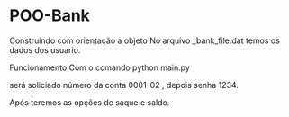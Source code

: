 # POO-Bank
 
Construindo com orientação a objeto
No arquivo _bank_file.dat temos os dados dos usuario.

Funcionamento
 Com o comando
python main.py 

será soliciado número da conta 0001-02 , depois senha 1234.

Após teremos as opções de saque e saldo.







